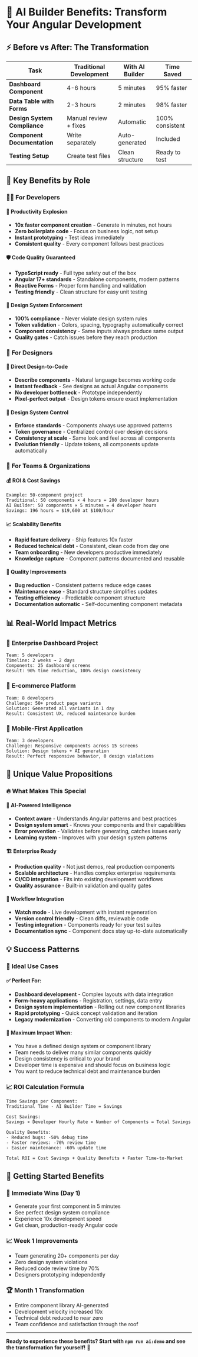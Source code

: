 # 💎 AI Builder Benefits: Transform Your Angular Development

## ⚡ Before vs After: The Transformation

| Task | Traditional Development | With AI Builder | Time Saved |
|------|------------------------|-----------------|------------|
| **Dashboard Component** | 4-6 hours | 5 minutes | 95% faster |
| **Data Table with Forms** | 2-3 hours | 2 minutes | 98% faster |
| **Design System Compliance** | Manual review + fixes | Automatic | 100% consistent |
| **Component Documentation** | Write separately | Auto-generated | Included |
| **Testing Setup** | Create test files | Clean structure | Ready to test |

## 🎯 Key Benefits by Role

### 👨‍💻 **For Developers**

#### 🚀 **Productivity Explosion**
- **10x faster component creation** - Generate in minutes, not hours
- **Zero boilerplate code** - Focus on business logic, not setup
- **Instant prototyping** - Test ideas immediately
- **Consistent quality** - Every component follows best practices

#### 🛡️ **Code Quality Guaranteed**
- **TypeScript ready** - Full type safety out of the box
- **Angular 17+ standards** - Standalone components, modern patterns
- **Reactive Forms** - Proper form handling and validation
- **Testing friendly** - Clean structure for easy unit testing

#### 🎨 **Design System Enforcement**
- **100% compliance** - Never violate design system rules
- **Token validation** - Colors, spacing, typography automatically correct
- **Component consistency** - Same inputs always produce same output
- **Quality gates** - Catch issues before they reach production

### 🎨 **For Designers**

#### 🔄 **Direct Design-to-Code**
- **Describe components** - Natural language becomes working code
- **Instant feedback** - See designs as actual Angular components
- **No developer bottleneck** - Prototype independently
- **Pixel-perfect output** - Design tokens ensure exact implementation

#### 📏 **Design System Control**
- **Enforce standards** - Components always use approved patterns
- **Token governance** - Centralized control over design decisions
- **Consistency at scale** - Same look and feel across all components
- **Evolution friendly** - Update tokens, all components update automatically

### 👥 **For Teams & Organizations**

#### 💰 **ROI & Cost Savings**
```
Example: 50-component project
Traditional: 50 components × 4 hours = 200 developer hours
AI Builder: 50 components × 5 minutes = 4 developer hours
Savings: 196 hours = $19,600 at $100/hour
```

#### 📈 **Scalability Benefits**
- **Rapid feature delivery** - Ship features 10x faster
- **Reduced technical debt** - Consistent, clean code from day one
- **Team onboarding** - New developers productive immediately
- **Knowledge capture** - Component patterns documented and reusable

#### 🎯 **Quality Improvements**
- **Bug reduction** - Consistent patterns reduce edge cases
- **Maintenance ease** - Standard structure simplifies updates
- **Testing efficiency** - Predictable component structure
- **Documentation automatic** - Self-documenting component metadata

## 📊 Real-World Impact Metrics

### 🏢 **Enterprise Dashboard Project**
```
Team: 5 developers
Timeline: 2 weeks → 2 days
Components: 25 dashboard screens
Result: 90% time reduction, 100% design consistency
```

### 🛒 **E-commerce Platform**
```
Team: 8 developers
Challenge: 50+ product page variants
Solution: Generated all variants in 1 day
Result: Consistent UX, reduced maintenance burden
```

### 📱 **Mobile-First Application**
```
Team: 3 developers
Challenge: Responsive components across 15 screens
Solution: Design tokens + AI generation
Result: Perfect responsive behavior, 0 design violations
```

## 🎁 Unique Value Propositions

### 🔥 **What Makes This Special**

#### 🧠 **AI-Powered Intelligence**
- **Context aware** - Understands Angular patterns and best practices
- **Design system smart** - Knows your components and their capabilities
- **Error prevention** - Validates before generating, catches issues early
- **Learning system** - Improves with your design system patterns

#### 🏗️ **Enterprise Ready**
- **Production quality** - Not just demos, real production components
- **Scalable architecture** - Handles complex enterprise requirements
- **CI/CD integration** - Fits into existing development workflows
- **Quality assurance** - Built-in validation and quality gates

#### 🔄 **Workflow Integration**
- **Watch mode** - Live development with instant regeneration
- **Version control friendly** - Clean diffs, reviewable code
- **Testing integration** - Components ready for your test suites
- **Documentation sync** - Component docs stay up-to-date automatically

## 💡 Success Patterns

### 🎯 **Ideal Use Cases**

#### ✅ **Perfect For:**
- **Dashboard development** - Complex layouts with data integration
- **Form-heavy applications** - Registration, settings, data entry
- **Design system implementation** - Rolling out new component libraries
- **Rapid prototyping** - Quick concept validation and iteration
- **Legacy modernization** - Converting old components to modern Angular

#### 🚀 **Maximum Impact When:**
- You have a defined design system or component library
- Team needs to deliver many similar components quickly
- Design consistency is critical to your brand
- Developer time is expensive and should focus on business logic
- You want to reduce technical debt and maintenance burden

### 📈 **ROI Calculation Formula**

```
Time Savings per Component:
Traditional Time - AI Builder Time = Savings

Cost Savings:
Savings × Developer Hourly Rate × Number of Components = Total Savings

Quality Benefits:
- Reduced bugs: -50% debug time
- Faster reviews: -70% review time
- Easier maintenance: -60% update time

Total ROI = Cost Savings + Quality Benefits + Faster Time-to-Market
```

## 🎉 Getting Started Benefits

### 🚀 **Immediate Wins (Day 1)**
- Generate your first component in 5 minutes
- See perfect design system compliance
- Experience 10x development speed
- Get clean, production-ready Angular code

### 📈 **Week 1 Improvements**
- Team generating 20+ components per day
- Zero design system violations
- Reduced code review time by 70%
- Designers prototyping independently

### 🏆 **Month 1 Transformation**
- Entire component library AI-generated
- Development velocity increased 10x
- Technical debt reduced to near zero
- Team confidence and satisfaction through the roof

---

**Ready to experience these benefits? Start with `npm run ai:demo` and see the transformation for yourself!** 🚀